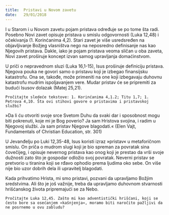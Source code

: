 ```yaml
---
title:  Pristavi u Novom zavetu
date:   29/01/2018
---
```


I u Starom i u Novom zavetu pojam pristava određuje se po tome šta radi. Posebno Novi zavet opisuje pristava u smislu odgovornosti (Luka 12,48) i očekivanja (1. Korinćanima 4,2). Stari zavet je više usredsređen na objavljivanje Božjeg vlasništva nego na neposredno definisanje nas kao Njegovih pristava. Dakle, iako je pojam pristava veoma sličan u oba zaveta, Novi zavet proširuje koncept izvan samog upravljanja domaćinstvom.

U priči o nepravednom sluzi (Luka 16,1-15), Isus proširuje definiciju pristava. Njegova pouka ne govori samo o pristavu koji je izbegao finansijsku katastrofu. Ona se, takođe, može primeniti na one koji izbegavaju duhovnu katastrofu mudrim ispoljavanjem vere. Mudar pristav će se pripremiti za budući Isusov dolazak (Matej 25,21).

`Pročitajte sledeće tekstove: 1. Korinćanima 4,1.2; Titu 1,7; 1. Petrova 4,10. Šta ovi stihovi govore o pristavima i pristavskoj službi?`

»Da li ću otvoriti svoje srce Svetom Duhu da svaki dar i sposobnost mogu biti pokrenuti, koje mi je Bog poverio? Ja sam Hristova svojina, i radim u Njegovoj službi. Ja sam pristav Njegove blagodati.« (Elen Vajt, Fundamentals of Christian Education, str. 301)

U Jevanđelju po Luki 12,35-48, Isus koristi izraz »pristav« u metaforičnom smislu. On priča o mudrom slugi koji je bio spreman za povratak sina čovečijeg, i opisuje nevernog pristava kao onog koji je prestao da vrši svoje dužnosti zato što je gospodar odložio svoj povratak. Neverni pristav se pretvorio u tiranina koji se rđavo ophodio prema ljudima oko sebe. On više nije bio uzor dobrih dela ili upravitelj blagodati.

Kada prihvatimo Hrista, mi smo pristavi, pozvani da upravljamo Božjim sredstvima. Ali što je još važnije, treba da upravljamo duhovnom stvarnosti hrišćanskog života pripremajući se za Nebo.

`Pročitajte Luka 12,45. Zašto mi kao adventistički hrišćani, koji se često bore sa osećanjem »kašnjenja«, moramo biti naročito pažljivi da ne posrnemo u ovu zabludu?`
